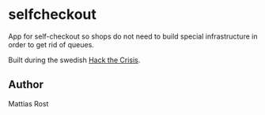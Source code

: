 # selfcheckout

App for self-checkout so shops do not need to build special infrastructure in order to get rid of queues.

Built during the swedish [Hack the Crisis](https://www.hackthecrisis.se/).

## Author

Mattias Rost
